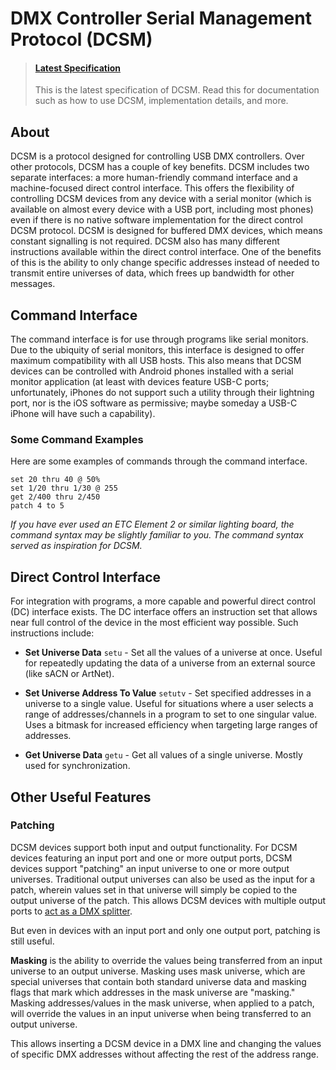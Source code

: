 # DMX Controller Serial Management Protocol (DCSM)

> #### [Latest Specification](https://cdn.goddard.systems/dcsm/specification/latest)
> This is the latest specification of DCSM. Read this for documentation such as how to use
> DCSM, implementation details, and more.

## About

DCSM is a protocol designed for controlling USB DMX controllers. Over other protocols,
DCSM has a couple of key benefits. DCSM includes two separate interfaces: a more human-friendly
command interface and a machine-focused direct control interface. This offers the flexibility of
controlling DCSM devices from any device with a serial monitor (which is available on almost
every device with a USB port, including most phones) even if there is no native software 
implementation for the direct control DCSM protocol. DCSM is designed for buffered DMX devices,
which means constant signalling is not required. DCSM also has many different instructions
available within the direct control interface. One of the benefits of this is the ability to
only change specific addresses instead of needed to transmit entire universes of data, which 
frees up bandwidth for other messages.

## Command Interface

The command interface is for use through programs like serial monitors. Due to the ubiquity of
serial monitors, this interface is designed to offer maximum compatibility with all USB hosts.
This also means that DCSM devices can be controlled with Android phones installed with a serial
monitor application (at least with devices feature USB-C ports; unfortunately, iPhones do not 
support such a utility through their lightning port, nor is the iOS software as permissive;
maybe someday a USB-C iPhone will have such a capability).

### Some Command Examples

Here are some examples of commands through the command interface.

```
set 20 thru 40 @ 50%
set 1/20 thru 1/30 @ 255
get 2/400 thru 2/450
patch 4 to 5
```
*If you have ever used an ETC Element 2 or similar lighting board, the command syntax may be
slightly familiar to you. The command syntax served as inspiration for DCSM.*

## Direct Control Interface

For integration with programs, a more capable and powerful direct control (DC) interface exists.
The DC interface offers an instruction set that allows near full control of the device in the 
most efficient way possible. Such instructions include:

* **Set Universe Data** `setu` - Set all the values of a universe at once. Useful for repeatedly
  updating the data of a universe from an external source (like sACN or ArtNet).

* **Set Universe Address To Value** `setutv` - Set specified addresses in a universe to a single
  value. Useful for situations where a user selects a range of addresses/channels in a program to
  set to one singular value. Uses a bitmask for increased efficiency when targeting large ranges 
  of addresses.

* **Get Universe Data** `getu` - Get all values of a single universe. Mostly used for 
  synchronization.

## Other Useful Features

### Patching

DCSM devices support both input and output functionality. For DCSM devices featuring an input port 
and one or more output ports, DCSM devices support "patching" an input universe to one or more 
output universes. Traditional output universes can also be used as the input for a patch, wherein
values set in that universe will simply be copied to the output universe of the patch. This allows
DCSM devices with multiple output ports to <u>act as a DMX splitter</u>.

But even in devices with an input port and only one output port, patching is still useful.

**Masking** is the ability to override the values being transferred from an input universe to an 
output universe. Masking uses mask universe, which are special universes that contain both standard
universe data and masking flags that mark which addresses in the mask universe are "masking."
Masking addresses/values in the mask universe, when applied to a patch, will override the values in
an input universe when being transferred to an output universe. 

This allows inserting a DCSM device in a DMX line and changing the values of specific DMX addresses 
without affecting the rest of the address range. 